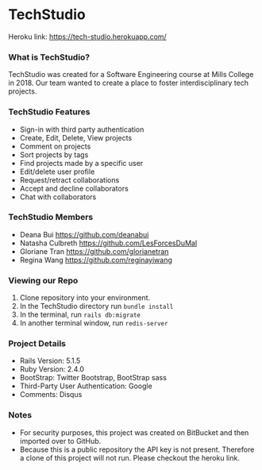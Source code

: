 # TechStudio

Heroku link: https://tech-studio.herokuapp.com/

### What is TechStudio?

TechStudio was created for a Software Engineering course at Mills College in 2018. Our team wanted to create a place to foster interdisciplinary tech projects. 

### TechStudio Features
* Sign-in with third party authentication
* Create, Edit, Delete, View projects
* Comment on projects
* Sort projects by tags
* Find projects made by a specific user
* Edit/delete user profile
* Request/retract collaborations
* Accept and decline collaborators
* Chat with collaborators

### TechStudio Members
* Deana Bui https://github.com/deanabui
* Natasha Culbreth https://github.com/LesForcesDuMal
* Gloriane Tran https://github.com/glorianetran
* Regina Wang https://github.com/reginayiwang

### Viewing our Repo
1. Clone repository into your environment.
2. In the TechStudio directory run `bundle install`
3. In the terminal, run ```rails db:migrate```
4. In another terminal window, run ```redis-server```

### Project Details
* Rails Version: 5.1.5
* Ruby Version: 2.4.0
* BootStrap: Twitter Bootstrap, BootStrap sass
* Third-Party User Authentication: Google
* Comments: Disqus

### Notes
* For security purposes, this project was created on BitBucket and then imported over to GitHub.
* Because this is a public repository the API key is not present. Therefore a clone of this project will not run. Please checkout the heroku link. 
